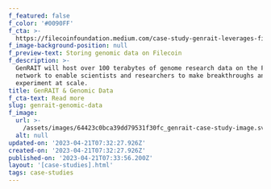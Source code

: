```yaml
---
f_featured: false
f_color: '#0090FF'
f_cta: >-
  https://filecoinfoundation.medium.com/case-study-genrait-leverages-filecoin-network-for-greater-visibility-access-and-storage-of-1d56897a2d73
f_image-background-position: null
f_preview-text: Storing genomic data on Filecoin
f_description: >-
  GenRAIT will host over 100 terabytes of genome research data on the Filecoin
  network to enable scientists and researchers to make breakthroughs and
  experiment at scale.
title: GenRAIT & Genomic Data
f_cta-text: Read more
slug: genrait-genomic-data
f_image:
  url: >-
    /assets/images/64423c0bca39dd79531f30fc_genrait-case-study-image.svg
  alt: null
updated-on: '2023-04-21T07:32:27.926Z'
created-on: '2023-04-21T07:32:27.926Z'
published-on: '2023-04-21T07:33:56.200Z'
layout: '[case-studies].html'
tags: case-studies
---
```



